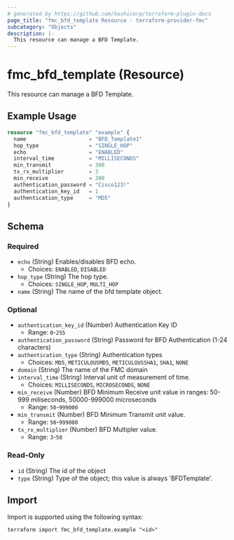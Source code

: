 ```yaml
---
# generated by https://github.com/hashicorp/terraform-plugin-docs
page_title: "fmc_bfd_template Resource - terraform-provider-fmc"
subcategory: "Objects"
description: |-
  This resource can manage a BFD Template.
---
```


# fmc_bfd_template (Resource)

This resource can manage a BFD Template.

## Example Usage

```terraform
resource "fmc_bfd_template" "example" {
  name                    = "BFD_Template1"
  hop_type                = "SINGLE_HOP"
  echo                    = "ENABLED"
  interval_time           = "MILLISECONDS"
  min_transmit            = 300
  tx_rx_multiplier        = 3
  min_receive             = 300
  authentication_password = "Cisco123!"
  authentication_key_id   = 1
  authentication_type     = "MD5"
}
```

<!-- schema generated by tfplugindocs -->
## Schema

### Required

- `echo` (String) Enables/disables BFD echo.
  - Choices: `ENABLED`, `DISABLED`
- `hop_type` (String) The hop type.
  - Choices: `SINGLE_HOP`, `MULTI_HOP`
- `name` (String) The name of the bfd template object.

### Optional

- `authentication_key_id` (Number) Authentication Key ID
  - Range: `0`-`255`
- `authentication_password` (String) Password for BFD Authentication (1-24 characters)
- `authentication_type` (String) Authentication types
  - Choices: `MD5`, `METICULOUSMD5`, `METICULOUSSHA1`, `SHA1`, `NONE`
- `domain` (String) The name of the FMC domain
- `interval_time` (String) Interval unit of measurement of time.
  - Choices: `MILLISECONDS`, `MICROSECONDS`, `NONE`
- `min_receive` (Number) BFD Minimum Receive unit value in ranges: 50-999 miliseconds, 50000-999000 microseconds
  - Range: `50`-`999000`
- `min_transmit` (Number) BFD Minimum Transmit unit value.
  - Range: `50`-`999000`
- `tx_rx_multiplier` (Number) BFD Multipler value.
  - Range: `3`-`50`

### Read-Only

- `id` (String) The id of the object
- `type` (String) Type of the object; this value is always 'BFDTemplate'.

## Import

Import is supported using the following syntax:

```shell
terraform import fmc_bfd_template.example "<id>"
```
